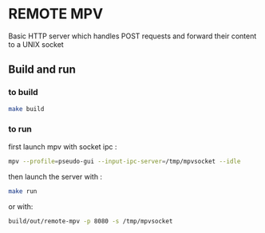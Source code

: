# REMOTE MPV
Basic HTTP server which handles POST requests and forward their content to a UNIX socket

## Build and run
### to build
```sh
make build
```

### to run
first launch mpv with socket ipc :
```sh
mpv --profile=pseudo-gui --input-ipc-server=/tmp/mpvsocket --idle
```
then launch the server with :
```sh
make run
```
or with: 
```sh
build/out/remote-mpv -p 8080 -s /tmp/mpvsocket
```
